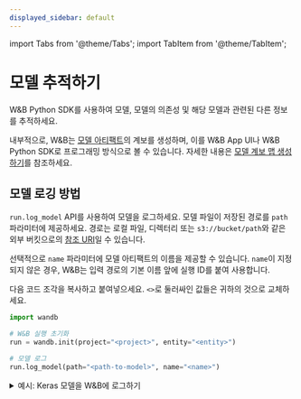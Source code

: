 ```yaml
---
displayed_sidebar: default
---
```

import Tabs from '@theme/Tabs';
import TabItem from '@theme/TabItem';

# 모델 추적하기

W&B Python SDK를 사용하여 모델, 모델의 의존성 및 해당 모델과 관련된 다른 정보를 추적하세요.

내부적으로, W&B는 [모델 아티팩트](./model-management-concepts.md#model-artifact)의 계보를 생성하며, 이를 W&B App UI나 W&B Python SDK로 프로그래밍 방식으로 볼 수 있습니다. 자세한 내용은 [모델 계보 맵 생성하기](./model-lineage.md)를 참조하세요.

## 모델 로깅 방법

`run.log_model` API를 사용하여 모델을 로그하세요. 모델 파일이 저장된 경로를 `path` 파라미터에 제공하세요. 경로는 로컬 파일, 디렉터리 또는 `s3://bucket/path`와 같은 외부 버킷으로의 [참조 URI](../artifacts/track-external-files.md#amazon-s3--gcs--azure-blob-storage-references)일 수 있습니다.

선택적으로 `name` 파라미터에 모델 아티팩트의 이름을 제공할 수 있습니다. `name`이 지정되지 않은 경우, W&B는 입력 경로의 기본 이름 앞에 실행 ID를 붙여 사용합니다.

다음 코드 조각을 복사하고 붙여넣으세요. `<>`로 둘러싸인 값들은 귀하의 것으로 교체하세요.

```python
import wandb

# W&B 실행 초기화
run = wandb.init(project="<project>", entity="<entity>")

# 모델 로그
run.log_model(path="<path-to-model>", name="<name>")
```

<details>

<summary>예시: Keras 모델을 W&B에 로그하기</summary>

다음 코드 예시는 컨볼루션 신경망(CNN) 모델을 W&B에 로그하는 방법을 보여줍니다.

```python showLineNumbers
import os
import wandb
from tensorflow import keras
from tensorflow.keras import layers

config = {"optimizer": "adam", "loss": "categorical_crossentropy"}

# W&B 실행 초기화
run = wandb.init(entity="charlie", project="mnist-project", config=config)

# 학습 알고리즘
loss = run.config["loss"]
optimizer = run.config["optimizer"]
metrics = ["accuracy"]
num_classes = 10
input_shape = (28, 28, 1)

model = keras.Sequential(
    [
        layers.Input(shape=input_shape),
        layers.Conv2D(32, kernel_size=(3, 3), activation="relu"),
        layers.MaxPooling2D(pool_size=(2, 2)),
        layers.Conv2D(64, kernel_size=(3, 3), activation="relu"),
        layers.MaxPooling2D(pool_size=(2, 2)),
        layers.Flatten(),
        layers.Dropout(0.5),
        layers.Dense(num_classes, activation="softmax"),
    ]
)

model.compile(loss=loss, optimizer=optimizer, metrics=metrics)

# 모델 저장
model_filename = "model.h5"
local_filepath = "./"
full_path = os.path.join(local_filepath, model_filename)
model.save(filepath=full_path)

# 모델 로그
# highlight-next-line
run.log_model(path=full_path, name="MNIST")

# 실행을 명시적으로 종료하라고 W&B에 알림.
run.finish()
```
</details>